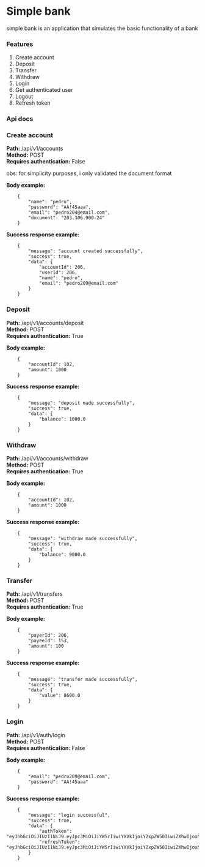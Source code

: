 # Simple bank

simple bank is an application that simulates the basic functionality of a bank

### Features

1. Create account
2. Deposit
3. Transfer
4. Withdraw
5. Login
6. Get authenticated user
7. Logout
8. Refresh token

### Api docs

### **Create account**

**Path:** /api/v1/accounts <br />
**Method:** POST <br />
**Requires authentication:** False

obs: for simplicity purposes, i only validated the document format

**Body example:**

```
    {
        "name": "pedro",
        "password": "AA!45aaa",
        "email": "pedro204@email.com",
        "document": "203.306.900-24"
    }
```

**Success response example:**

```
    {
        "message": "account created successfully",
        "success": true,
        "data": {
            "accountId": 206,
            "userId": 206,
            "name": "pedro",
            "email": "pedro209@email.com"
        }
    }
```

### **Deposit**

**Path:** /api/v1/accounts/deposit <br />
**Method:** POST <br />
**Requires authentication:** True

**Body example:**

```
    {
        "accountId": 102,
        "amount": 1000
    }
```

**Success response example:**

```
    {
        "message": "deposit made successfully",
        "success": true,
        "data": {
            "balance": 1000.0
        }
    }
```

### **Withdraw**

**Path:** /api/v1/accounts/withdraw <br />
**Method:** POST <br />
**Requires authentication:** True

**Body example:**

```
    {
        "accountId": 102,
        "amount": 1000
    }
```

**Success response example:**

```
    {
        "message": "withdraw made successfully",
        "success": true,
        "data": {
            "balance": 9000.0
        }
    }
```

### **Transfer**

**Path:** /api/v1/transfers <br />
**Method:** POST <br />
**Requires authentication:** True

**Body example:**

```
    {
        "payerId": 206,
        "payeeId": 153,
        "amount": 100
    }
```

**Success response example:**

```
    {
        "message": "transfer made successfully",
        "success": true,
        "data": {
            "value": 8600.0
        }
    }
```

### **Login**

**Path:** /api/v1/auth/login <br />
**Method:** POST <br />
**Requires authentication:** False

**Body example:**

```
    {
        "email": "pedro209@email.com",
        "password": "AA!45aaa"
    }
```

**Success response example:**

```
    {
        "message": "login successful",
        "success": true,
        "data": {
            "authToken": "eyJhbGciOiJIUzI1NiJ9.eyJpc3MiOiJiYW5rIiwiYXVkIjoiY2xpZW50IiwiZXhwIjoxNzQzOTczNjQ2LCJqdGkiOiJlLWFtcWZ2ZmtEUV9qZFQ5a0xrX1FnIiwiaWF0IjoxNzQzOTcwMDQ2LCJuYmYiOjE3NDM5Njk5MjYsInN1YiI6InBlZHJvIiwidXNlcklkIjoyMDYsInR5cGUiOiJBVVRIIn0.iFVmoNO0iwB7FsYWW93T4nkJwisz9wx13iqrgm4sRDM",
            "refreshToken": "eyJhbGciOiJIUzI1NiJ9.eyJpc3MiOiJiYW5rIiwiYXVkIjoiY2xpZW50IiwiZXhwIjoxNzQ0NTc0ODQ2LCJqdGkiOiJybFNCVnVNNmtualZreElFTkJOQmtRIiwiaWF0IjoxNzQzOTcwMDQ2LCJuYmYiOjE3NDM5Njk5MjYsInN1YiI6InBlZHJvIiwidXNlcklkIjoyMDYsInR5cGUiOiJSRUZSRVNIIn0.6r0SUnBpAqMVmc1uvT5a5MHue55u7HgCz3AiXrNDVTM"
        }
    }
```

